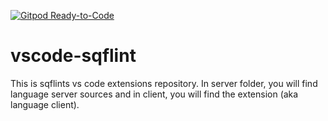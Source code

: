 [![Gitpod Ready-to-Code](https://img.shields.io/badge/Gitpod-Ready--to--Code-blue?logo=gitpod)](https://gitpod.io/#https://github.com/SkaceKamen/vscode-sqflint) 

# vscode-sqflint

This is sqflints vs code extensions repository. In server folder, you will find language server sources and in client, you will find the extension (aka language client).